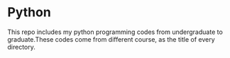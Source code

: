 # Python
This repo includes my python programming codes from undergraduate to graduate.These codes come from different course, as the title of every directory.
